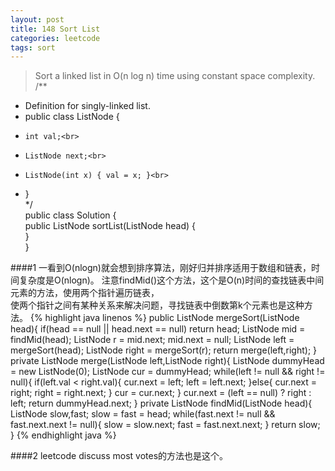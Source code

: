 ```yaml
---
layout: post
title: 148 Sort List
categories: leetcode
tags: sort
---
```

> Sort a linked list in O(n log n) time using constant space complexity.<br>
/**<br>
 * Definition for singly-linked list.<br>
 * public class ListNode {<br>
 *     int val;<br>
 *     ListNode next;<br>
 *     ListNode(int x) { val = x; }<br>
 * }<br>
 */<br>
public class Solution {<br>
    public ListNode sortList(ListNode head) {<br>
    }<br>
}<br>

####1 
一看到O(nlogn)就会想到排序算法，刚好归并排序适用于数组和链表，时间复杂度是O(nlogn)。
注意findMid()这个方法，这个是O(n)时间的查找链表中间元素的方法，使用两个指针遍历链表，<br>
使两个指针之间有某种关系来解决问题，寻找链表中倒数第k个元素也是这种方法。
{% highlight java linenos %}
public ListNode mergeSort(ListNode head){
		if(head == null || head.next == null) return head;
		ListNode mid = findMid(head);
		ListNode r = mid.next;
		mid.next = null;
		ListNode left = mergeSort(head);
		ListNode right = mergeSort(r);
		return merge(left,right);
	}
	private  ListNode merge(ListNode left,ListNode right){
		ListNode dummyHead = new ListNode(0);
		ListNode cur = dummyHead;
		while(left != null && right != null){
			if(left.val < right.val){
				cur.next = left;
				left = left.next;
			}else{
				cur.next = right;
				right  = right.next;
			}
			cur = cur.next;
		}
		cur.next = (left == null) ? right : left;
		return dummyHead.next;
	}
	private ListNode findMid(ListNode head){
		ListNode slow,fast;
		slow = fast = head;
		while(fast.next != null && fast.next.next != null){
			slow = slow.next;
			fast = fast.next.next;
		}
		return slow;
	}
{% endhighlight java %}

####2 leetcode discuss
most votes的方法也是这个。